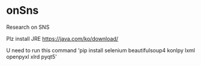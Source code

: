 # onSns
 Research on SNS

Plz install JRE https://java.com/ko/download/

U need to run this command 'pip install selenium beautifulsoup4 konlpy lxml openpyxl xlrd pyqt5'
